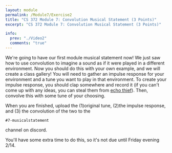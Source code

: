 ```yaml
---
layout: module
permalink: /Module7/Exercise2
title: "CS 372 Module 7: Convolution Musical Statement (3 Points)"
excerpt: "CS 372 Module 7: Convolution Musical Statement (3 Points)"

info:
  prev: "./Video2"
  comments: "true"
---
```


<p>
  We're going to have our first module musical statement now! We just saw how to use convolution to imagine a sound as if it were played in a different environment.  Now you should do this with your own example, and we will create a class gallery!  You will need to gather an impulse response for your environment and a tune you want to play in that environment.  To create your impulse response, you should clap somewhere and record it (if you can't come up with any ideas, you can steal them from <a href = "http://www.echothief.com/">echo thief</a>).  Then, convolve this with some tune of your choosing.
</p>

<p>
When you are finished, upload the (1)original tune, (2)the impulse response, and (3) the convolution of the two to the 
</p>
<p>
<code>#7-musicalstatement</code>
</p>
<p>
 channel on discord.
</p>

<p>
You'll have some extra time to do this, so it's not due until Friday evening 2/14.
</p>